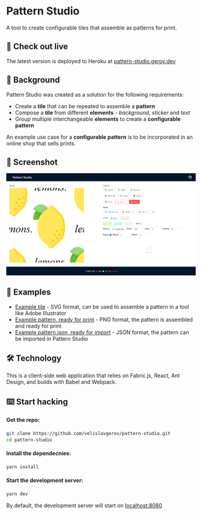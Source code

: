 # Pattern Studio
A tool to create configurable tiles that assemble as patterns for print.

## 🚀 Check out live
The latest version is deployed to Heroku at [pattern-studio.gerov.dev](https://pattern-studio.gerov.dev/ "Link to Pattern Studio deployment on Heroku")

## 📜 Background
Pattern Studio was created as a solution for the following requirements:
- Create a __tile__ that can be repeated to assemble a __pattern__
- Compose a __tile__ from different __elements__ - _background_, _sticker_ and _text_
- Group multiple interchangeable __elements__ to create a __configurable pattern__

An example use case for a __configurable pattern__ is to be incorporated in an online shop that sells prints. 

## 📸 Screenshot
![Screenshot](screenshot.png "Screenshot from Pattern Studio")

## 👀 Examples
- [Example tile](pattern.svg "Example tile") - SVG format, can be used to assemble a pattern in a tool like Adobe Illustrator
- [Example pattern, ready for print](pattern.png "Example pattern, ready for print") - PNG format, the pattern is assembled and ready for print
- [Example pattern.json, ready for import](pattern.json "Example pattern.json, ready for import") - JSON format, the pattern can be imported in Pattern Studio

## 🛠️ Technology
This is a client-side web application that relies on Fabric.js, React, Ant Design, and builds with Babel and Webpack.

## ⌨️ Start hacking
#### Get the repo:
```bash
git clone https://github.com/velislavgerov/pattern-studio.git
cd pattern-studio
```
#### Install the dependecnies:
```bash
yarn install
```

#### Start the development server:
```bash
yarn dev
```

By default, the development server will start on [localhost:8080](http://localhost:8080/ "Link to default development server")
